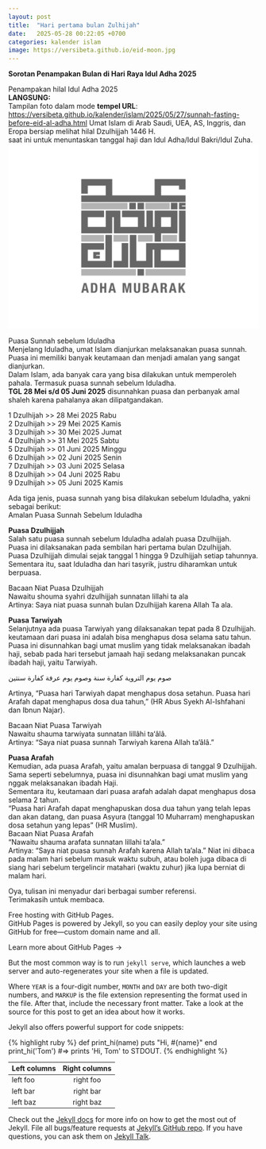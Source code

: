 ```yaml
---
layout: post
title:  "Hari pertama bulan Zulhijah"
date:   2025-05-28 00:22:05 +0700
categories: kalender islam
image: https://versibeta.github.io/eid-moon.jpg
---
```

**Sorotan Penampakan Bulan di Hari Raya Idul Adha 2025**

Penampakan hilal Idul Adha 2025  
__LANGSUNG:__    
Tampilan foto dalam mode __tempel URL__:  
https://versibeta.github.io/kalender/islam/2025/05/27/sunnah-fasting-before-eid-al-adha.html 
Umat Islam di Arab Saudi, UEA, AS, Inggris, dan Eropa bersiap melihat hilal Dzulhijjah 1446 H.  
saat ini untuk menuntaskan tanggal haji dan Idul Adha/Idul Bakri/Idul Zuha.    
![Puasa!](/eid-mubarak.jpeg "eid mubarak") 

Puasa Sunnah sebelum Iduladha  
Menjelang Iduladha, umat Islam dianjurkan melaksanakan puasa sunnah. Puasa ini memiliki banyak keutamaan dan menjadi amalan yang sangat dianjurkan.  
Dalam Islam, ada banyak cara yang bisa dilakukan untuk memperoleh pahala. Termasuk puasa sunnah sebelum Iduladha.  
__TGL 28 Mei s/d 05 Juni 2025__ disunnahkan puasa dan perbanyak amal shaleh karena pahalanya akan dilipatgandakan.  

1 Dzulhijah >> 28 Mei 2025 Rabu  
2 Dzulhijah >> 29 Mei 2025 Kamis  
3 Dzulhijah >> 30 Mei 2025 Jumat  
4 Dzulhijah >> 31 Mei 2025 Sabtu  
5 Dzulhijah >> 01 Juni 2025 Minggu  
6 Dzulhijah >> 02 Juni 2025 Senin  
7 Dzulhijah >> 03 Juni 2025 Selasa   
8 Dzulhijah >> 04 Juni 2025 Rabu  
9 Dzulhijah >> 05 Juni 2025 Kamis   

Ada tiga jenis, puasa sunnah yang bisa dilakukan sebelum Iduladha, yakni sebagai berikut:   
Amalan Puasa Sunnah Sebelum Iduladha  

__Puasa Dzulhijjah__  
Salah satu puasa sunnah sebelum Iduladha adalah puasa Dzulhijjah.  
Puasa ini dilaksanakan pada sembilan hari pertama bulan Dzulhijjah.  
Puasa Dzulhijjah dimulai sejak tanggal 1 hingga 9 Dzulhijjah setiap tahunnya.  
Sementara itu, saat Iduladha dan hari tasyrik, justru diharamkan untuk berpuasa.  

Bacaan Niat Puasa Dzulhijjah  
Nawaitu shouma syahri dzulhijjah sunnatan lillahi ta ala  
Artinya: Saya niat puasa sunnah bulan Dzulhijjah karena Allah Ta ala.  

__Puasa Tarwiyah__  
Selanjutnya ada puasa Tarwiyah yang dilaksanakan tepat pada 8 Dzulhijjah. keutamaan dari puasa ini adalah bisa menghapus dosa selama satu tahun.  
Puasa ini disunnahkan bagi umat muslim yang tidak melaksanakan ibadah haji, sebab pada hari tersebut jamaah haji sedang melaksanakan puncak ibadah haji, yaitu Tarwiyah.  

صوم يوم التروية كفارة سنة وصوم يوم عرفة كفارة سنتين

Artinya, “Puasa hari Tarwiyah dapat menghapus dosa setahun. Puasa hari Arafah dapat menghapus dosa dua tahun,” (HR Abus Syekh Al-Ishfahani dan Ibnun Najar).

Bacaan Niat Puasa Tarwiyah  
Nawaitu shauma tarwiyata sunnatan lillâhi ta‘âlâ.  
Artinya: “Saya niat puasa sunnah Tarwiyah karena Allah ta’âlâ.”

__Puasa Arafah__    
Kemudian, ada puasa Arafah, yaitu amalan berpuasa di tanggal 9 Dzulhijjah. Sama seperti sebelumnya, puasa ini disunnahkan bagi umat muslim yang nggak melaksanakan ibadah Haji.  
Sementara itu, keutamaan dari puasa arafah adalah dapat menghapus dosa selama 2 tahun.  
“Puasa hari Arafah dapat menghapuskan dosa dua tahun yang telah lepas dan akan datang, dan puasa Asyura (tanggal 10 Muharram) menghapuskan dosa setahun yang lepas” (HR Muslim).  
Bacaan Niat Puasa Arafah  
“Nawaitu shauma arafata sunnatan lillahi ta’ala.”  
Artinya: “Saya niat puasa sunnah Arafah karena Allah ta’ala.” Niat ini dibaca pada malam hari sebelum masuk waktu subuh, atau boleh juga dibaca di siang hari sebelum tergelincir matahari (waktu zuhur) jika lupa berniat di malam hari.   

Oya, tulisan ini menyadur dari berbagai sumber referensi.    
Terimakasih untuk membaca.  

Free hosting with GitHub Pages.  
GitHub Pages is powered by Jekyll, so you can easily deploy your site using GitHub for free—custom domain name and all.

Learn more about GitHub Pages →

But the most common way is to run `jekyll serve`, which launches a web server and auto-regenerates your site when a file is updated.

Where `YEAR` is a four-digit number, `MONTH` and `DAY` are both two-digit numbers, and `MARKUP` is the file extension representing the format used in the file. After that, include the necessary front matter. Take a look at the source for this post to get an idea about how it works.

Jekyll also offers powerful support for code snippets:

{% highlight ruby %}
def print_hi(name)
  puts "Hi, #{name}"
end
print_hi('Tom')
#=> prints 'Hi, Tom' to STDOUT.
{% endhighlight %}

| Left columns  | Right columns |
| ------------- |:-------------:|
| left foo      | right foo     |
| left bar      | right bar     |
| left baz      | right baz     |

Check out the [Jekyll docs][jekyll-docs] for more info on how to get the most out of Jekyll. File all bugs/feature requests at [Jekyll’s GitHub repo][jekyll-gh]. If you have questions, you can ask them on [Jekyll Talk][jekyll-talk].

[jekyll-docs]: https://jekyllrb.com/docs/home
[jekyll-gh]:   https://github.com/jekyll/jekyll
[jekyll-talk]: https://talk.jekyllrb.com/
